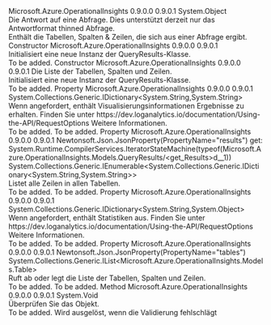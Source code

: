 <Type Name="QueryResults" FullName="Microsoft.Azure.OperationalInsights.Models.QueryResults">
  <TypeSignature Language="C#" Value="public class QueryResults" />
  <TypeSignature Language="ILAsm" Value=".class public auto ansi beforefieldinit QueryResults extends System.Object" />
  <TypeSignature Language="DocId" Value="T:Microsoft.Azure.OperationalInsights.Models.QueryResults" />
  <TypeSignature Language="VB.NET" Value="Public Class QueryResults" />
  <TypeSignature Language="F#" Value="type QueryResults = class" />
  <AssemblyInfo>
    <AssemblyName>Microsoft.Azure.OperationalInsights</AssemblyName>
    <AssemblyVersion>0.9.0.0</AssemblyVersion>
    <AssemblyVersion>0.9.0.1</AssemblyVersion>
  </AssemblyInfo>
  <Base>
    <BaseTypeName>System.Object</BaseTypeName>
  </Base>
  <Interfaces />
  <Docs>
    <summary>
            Die Antwort auf eine Abfrage. Dies unterstützt derzeit nur das Antwortformat thinned Abfrage.
            </summary>
    <remarks>
            Enthält die Tabellen, Spalten &amp; Zeilen, die sich aus einer Abfrage ergibt.
            </remarks>
  </Docs>
  <Members>
    <Member MemberName=".ctor">
      <MemberSignature Language="C#" Value="public QueryResults ();" />
      <MemberSignature Language="ILAsm" Value=".method public hidebysig specialname rtspecialname instance void .ctor() cil managed" />
      <MemberSignature Language="DocId" Value="M:Microsoft.Azure.OperationalInsights.Models.QueryResults.#ctor" />
      <MemberSignature Language="VB.NET" Value="Public Sub New ()" />
      <MemberType>Constructor</MemberType>
      <AssemblyInfo>
        <AssemblyName>Microsoft.Azure.OperationalInsights</AssemblyName>
        <AssemblyVersion>0.9.0.0</AssemblyVersion>
        <AssemblyVersion>0.9.0.1</AssemblyVersion>
      </AssemblyInfo>
      <Parameters />
      <Docs>
        <summary>
            Initialisiert eine neue Instanz der QueryResults-Klasse.
            </summary>
        <remarks>To be added.</remarks>
      </Docs>
    </Member>
    <Member MemberName=".ctor">
      <MemberSignature Language="C#" Value="public QueryResults (System.Collections.Generic.IList&lt;Microsoft.Azure.OperationalInsights.Models.Table&gt; tables);" />
      <MemberSignature Language="ILAsm" Value=".method public hidebysig specialname rtspecialname instance void .ctor(class System.Collections.Generic.IList`1&lt;class Microsoft.Azure.OperationalInsights.Models.Table&gt; tables) cil managed" />
      <MemberSignature Language="DocId" Value="M:Microsoft.Azure.OperationalInsights.Models.QueryResults.#ctor(System.Collections.Generic.IList{Microsoft.Azure.OperationalInsights.Models.Table})" />
      <MemberSignature Language="VB.NET" Value="Public Sub New (tables As IList(Of Table))" />
      <MemberSignature Language="F#" Value="new Microsoft.Azure.OperationalInsights.Models.QueryResults : System.Collections.Generic.IList&lt;Microsoft.Azure.OperationalInsights.Models.Table&gt; -&gt; Microsoft.Azure.OperationalInsights.Models.QueryResults" Usage="new Microsoft.Azure.OperationalInsights.Models.QueryResults tables" />
      <MemberType>Constructor</MemberType>
      <AssemblyInfo>
        <AssemblyName>Microsoft.Azure.OperationalInsights</AssemblyName>
        <AssemblyVersion>0.9.0.0</AssemblyVersion>
        <AssemblyVersion>0.9.0.1</AssemblyVersion>
      </AssemblyInfo>
      <Parameters>
        <Parameter Name="tables" Type="System.Collections.Generic.IList&lt;Microsoft.Azure.OperationalInsights.Models.Table&gt;" />
      </Parameters>
      <Docs>
        <param name="tables">Die Liste der Tabellen, Spalten und Zeilen.</param>
        <summary>
            Initialisiert eine neue Instanz der QueryResults-Klasse.
            </summary>
        <remarks>To be added.</remarks>
      </Docs>
    </Member>
    <Member MemberName="Render">
      <MemberSignature Language="C#" Value="public System.Collections.Generic.IDictionary&lt;string,string&gt; Render { get; set; }" />
      <MemberSignature Language="ILAsm" Value=".property instance class System.Collections.Generic.IDictionary`2&lt;string, string&gt; Render" />
      <MemberSignature Language="DocId" Value="P:Microsoft.Azure.OperationalInsights.Models.QueryResults.Render" />
      <MemberSignature Language="VB.NET" Value="Public Property Render As IDictionary(Of String, String)" />
      <MemberSignature Language="F#" Value="member this.Render : System.Collections.Generic.IDictionary&lt;string, string&gt; with get, set" Usage="Microsoft.Azure.OperationalInsights.Models.QueryResults.Render" />
      <MemberType>Property</MemberType>
      <AssemblyInfo>
        <AssemblyName>Microsoft.Azure.OperationalInsights</AssemblyName>
        <AssemblyVersion>0.9.0.0</AssemblyVersion>
        <AssemblyVersion>0.9.0.1</AssemblyVersion>
      </AssemblyInfo>
      <ReturnValue>
        <ReturnType>System.Collections.Generic.IDictionary&lt;System.String,System.String&gt;</ReturnType>
      </ReturnValue>
      <Docs>
        <summary>
            Wenn angefordert, enthält Visualisierungsinformationen Ergebnisse zu erhalten. Finden Sie unter https://dev.loganalytics.io/documentation/Using-the-API/RequestOptions Weitere Informationen.
            </summary>
        <value>To be added.</value>
        <remarks>To be added.</remarks>
      </Docs>
    </Member>
    <Member MemberName="Results">
      <MemberSignature Language="C#" Value="public System.Collections.Generic.IEnumerable&lt;System.Collections.Generic.IDictionary&lt;string,string&gt;&gt; Results { get; }" />
      <MemberSignature Language="ILAsm" Value=".property instance class System.Collections.Generic.IEnumerable`1&lt;class System.Collections.Generic.IDictionary`2&lt;string, string&gt;&gt; Results" />
      <MemberSignature Language="DocId" Value="P:Microsoft.Azure.OperationalInsights.Models.QueryResults.Results" />
      <MemberSignature Language="VB.NET" Value="Public ReadOnly Property Results As IEnumerable(Of IDictionary(Of String, String))" />
      <MemberSignature Language="F#" Value="member this.Results : seq&lt;System.Collections.Generic.IDictionary&lt;string, string&gt;&gt;" Usage="Microsoft.Azure.OperationalInsights.Models.QueryResults.Results" />
      <MemberType>Property</MemberType>
      <AssemblyInfo>
        <AssemblyName>Microsoft.Azure.OperationalInsights</AssemblyName>
        <AssemblyVersion>0.9.0.0</AssemblyVersion>
        <AssemblyVersion>0.9.0.1</AssemblyVersion>
      </AssemblyInfo>
      <Attributes>
        <Attribute>
          <AttributeName>Newtonsoft.Json.JsonProperty(PropertyName="results")</AttributeName>
        </Attribute>
        <Attribute>
          <AttributeName>get: System.Runtime.CompilerServices.IteratorStateMachine(typeof(Microsoft.Azure.OperationalInsights.Models.QueryResults/&lt;get_Results&gt;d__1))</AttributeName>
        </Attribute>
      </Attributes>
      <ReturnValue>
        <ReturnType>System.Collections.Generic.IEnumerable&lt;System.Collections.Generic.IDictionary&lt;System.String,System.String&gt;&gt;</ReturnType>
      </ReturnValue>
      <Docs>
        <summary>
            Listet alle Zeilen in allen Tabellen.
            </summary>
        <value>To be added.</value>
        <remarks>To be added.</remarks>
      </Docs>
    </Member>
    <Member MemberName="Statistics">
      <MemberSignature Language="C#" Value="public System.Collections.Generic.IDictionary&lt;string,object&gt; Statistics { get; set; }" />
      <MemberSignature Language="ILAsm" Value=".property instance class System.Collections.Generic.IDictionary`2&lt;string, object&gt; Statistics" />
      <MemberSignature Language="DocId" Value="P:Microsoft.Azure.OperationalInsights.Models.QueryResults.Statistics" />
      <MemberSignature Language="VB.NET" Value="Public Property Statistics As IDictionary(Of String, Object)" />
      <MemberSignature Language="F#" Value="member this.Statistics : System.Collections.Generic.IDictionary&lt;string, obj&gt; with get, set" Usage="Microsoft.Azure.OperationalInsights.Models.QueryResults.Statistics" />
      <MemberType>Property</MemberType>
      <AssemblyInfo>
        <AssemblyName>Microsoft.Azure.OperationalInsights</AssemblyName>
        <AssemblyVersion>0.9.0.0</AssemblyVersion>
        <AssemblyVersion>0.9.0.1</AssemblyVersion>
      </AssemblyInfo>
      <ReturnValue>
        <ReturnType>System.Collections.Generic.IDictionary&lt;System.String,System.Object&gt;</ReturnType>
      </ReturnValue>
      <Docs>
        <summary>
            Wenn angefordert, enthält Statistiken aus. Finden Sie unter https://dev.loganalytics.io/documentation/Using-the-API/RequestOptions Weitere Informationen.
            </summary>
        <value>To be added.</value>
        <remarks>To be added.</remarks>
      </Docs>
    </Member>
    <Member MemberName="Tables">
      <MemberSignature Language="C#" Value="public System.Collections.Generic.IList&lt;Microsoft.Azure.OperationalInsights.Models.Table&gt; Tables { get; set; }" />
      <MemberSignature Language="ILAsm" Value=".property instance class System.Collections.Generic.IList`1&lt;class Microsoft.Azure.OperationalInsights.Models.Table&gt; Tables" />
      <MemberSignature Language="DocId" Value="P:Microsoft.Azure.OperationalInsights.Models.QueryResults.Tables" />
      <MemberSignature Language="VB.NET" Value="Public Property Tables As IList(Of Table)" />
      <MemberSignature Language="F#" Value="member this.Tables : System.Collections.Generic.IList&lt;Microsoft.Azure.OperationalInsights.Models.Table&gt; with get, set" Usage="Microsoft.Azure.OperationalInsights.Models.QueryResults.Tables" />
      <MemberType>Property</MemberType>
      <AssemblyInfo>
        <AssemblyName>Microsoft.Azure.OperationalInsights</AssemblyName>
        <AssemblyVersion>0.9.0.0</AssemblyVersion>
        <AssemblyVersion>0.9.0.1</AssemblyVersion>
      </AssemblyInfo>
      <Attributes>
        <Attribute>
          <AttributeName>Newtonsoft.Json.JsonProperty(PropertyName="tables")</AttributeName>
        </Attribute>
      </Attributes>
      <ReturnValue>
        <ReturnType>System.Collections.Generic.IList&lt;Microsoft.Azure.OperationalInsights.Models.Table&gt;</ReturnType>
      </ReturnValue>
      <Docs>
        <summary>
            Ruft ab oder legt die Liste der Tabellen, Spalten und Zeilen.
            </summary>
        <value>To be added.</value>
        <remarks>To be added.</remarks>
      </Docs>
    </Member>
    <Member MemberName="Validate">
      <MemberSignature Language="C#" Value="public virtual void Validate ();" />
      <MemberSignature Language="ILAsm" Value=".method public hidebysig newslot virtual instance void Validate() cil managed" />
      <MemberSignature Language="DocId" Value="M:Microsoft.Azure.OperationalInsights.Models.QueryResults.Validate" />
      <MemberSignature Language="VB.NET" Value="Public Overridable Sub Validate ()" />
      <MemberSignature Language="F#" Value="abstract member Validate : unit -&gt; unit&#xA;override this.Validate : unit -&gt; unit" Usage="queryResults.Validate " />
      <MemberType>Method</MemberType>
      <AssemblyInfo>
        <AssemblyName>Microsoft.Azure.OperationalInsights</AssemblyName>
        <AssemblyVersion>0.9.0.0</AssemblyVersion>
        <AssemblyVersion>0.9.0.1</AssemblyVersion>
      </AssemblyInfo>
      <ReturnValue>
        <ReturnType>System.Void</ReturnType>
      </ReturnValue>
      <Parameters />
      <Docs>
        <summary>
            Überprüfen Sie das Objekt.
            </summary>
        <remarks>To be added.</remarks>
        <exception cref="T:Microsoft.Rest.ValidationException">
            Wird ausgelöst, wenn die Validierung fehlschlägt
            </exception>
      </Docs>
    </Member>
  </Members>
</Type>